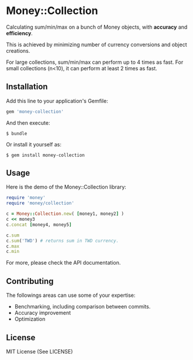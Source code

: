 # Money::Collection

Calculating sum/min/max on a bunch of Money objects, with __accuracy__ and __efficiency__.

This is achieved by minimizing number of currency conversions and object creations.

For large collections, sum/min/max can perform up to 4 times as fast. For small collections (n<10), it can perform at least 2 times as fast.

## Installation

Add this line to your application's Gemfile:

```ruby
gem 'money-collection'
```

And then execute:

    $ bundle

Or install it yourself as:

    $ gem install money-collection

## Usage

Here is the demo of the Money::Collection library:

```ruby
require 'money'
require 'money/collection'

c = Money::Collection.new( [money1, money2] )
c << money3
c.concat [money4, money5]

c.sum
c.sum('TWD') # returns sum in TWD currency.
c.max
c.min
```

For more, please check the API documentation.

## Contributing

The followings areas can use some of your expertise:

* Benchmarking, including comparison between commits.
* Accuracy improvement
* Optimization

## License

MIT License (See LICENSE)

